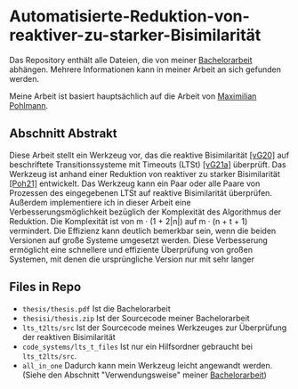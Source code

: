 # Automatisierte-Reduktion-von-reaktiver-zu-starker-Bisimilarität

Das Repository enthält alle Dateien, die von meiner [Bachelorarbeit](https://github.com/Mieneas/Automatisierte-Reduktion-von-reaktiver-zu-starker-Bisimilaritaet/blob/main/thesis/thesis.pdf) abhängen.
Mehrere Informationen kann in meiner Arbeit an sich gefunden werden.

Meine Arbeit ist basiert hauptsächlich auf die Arbeit von [Maximilian Pohlmann](https://maxpohlmann.github.io/Reducing-Reactive-to-Strong-Bisimilarity/thesis.pdf).

## Abschnitt Abstrakt

Diese Arbeit stellt ein Werkzeug vor, das die reaktive Bisimilarität [[vG20]](https://arxiv.org/abs/2008.11499) auf
beschriftete Transitionssysteme mit Timeouts (LTSt) [[vG21a]](https://doi.org/10.23638/LMCS-17(2:11)2021) überprüft.
Das Werkzeug ist anhand einer Reduktion von reaktiver zu starker Bisimilarität [[Poh21]](https://maxpohlmann.github.io/Reducing-Reactive-to-Strong-Bisimilarity/thesis.pdf) entwickelt. Das Werkzeug kann ein Paar oder alle Paare von
Prozessen des eingegebenen LTSt auf reaktive Bisimilarität überprüfen. Außerdem implementiere ich in dieser Arbeit eine Verbesserungsmöglichkeit bezüglich der Komplexität des Algorithmus der Reduktion. Die Komplexität ist
von m · (1 + 2|n|) auf m · (n + t + 1) vermindert. Die Effizienz kann deutlich
bemerkbar sein, wenn die beiden Versionen auf große Systeme umgesetzt werden. Diese Verbesserung ermöglicht eine schnellere und effiziente Überprüfung
von großen Systemen, mit denen die ursprüngliche Version nur mit sehr langer

## Files in Repo

- `thesis/thesis.pdf` Ist die Bachelorarbeit
- `thesisi/thesis.zip` Ist der Sourcecode meiner Bachelorarbeit
- `lts_t2lts/src` Ist der Sourcecode meines Werkzeuges zur Überprüfung der reaktiven Bisimilarität
- `code_systems/lts_t_files` Ist nur ein Hilfsordner gebraucht bei `lts_t2lts/src`.
- `all_in_one` Dadurch kann mein Werkzeug leicht angewandt werden. (Siehe den Abschnitt "Verwendungsweise" meiner [Bachelorarbeit](https://github.com/Mieneas/Automatisierte-Reduktion-von-reaktiver-zu-starker-Bisimilaritaet/blob/main/thesis/thesis.pdf))
